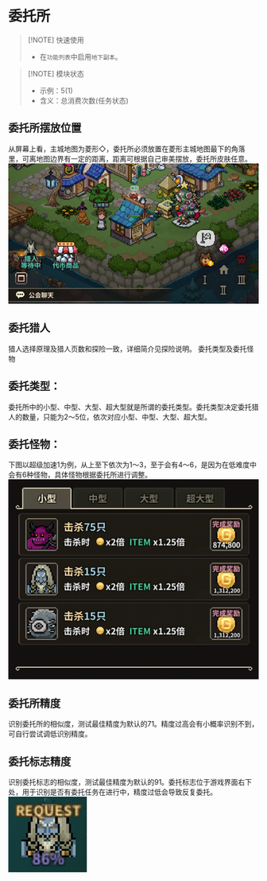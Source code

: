 # 委托所

> [!NOTE] 快速使用
> - 在`功能列表`中启用`地下副本`。<br>

> [!NOTE] 模块状态
> - 示例：5(1) <br>
> - 含义：总消费次数(任务状态)

## 委托所摆放位置

从屏幕上看，主城地图为菱形◇，委托所必须放置在菱形主城地图最下的角落里，可离地图边界有一定的距离，距离可根据自己审美摆放，委托所皮肤任意。
![bounty hut location](/public/img/bounty_hut_location.png)

## 委托猎人

猎人选择原理及猎人页数和探险一致，详细简介见探险说明。
委托类型及委托怪物

## 委托类型：

委托所中的小型、中型、大型、超大型就是所谓的委托类型。委托类型决定委托猎人的数量，只能为2～5位，依次对应小型、中型、大型、超大型。

## 委托怪物：

下图以超级加速1为例，从上至下依次为1～3，至于会有4～6，是因为在低难度中会有6种怪物，具体怪物根据委托所进行调整。
![kill items](/public/img/kill_items.png)

## 委托所精度

识别委托所的相似度，测试最佳精度为默认的71。精度过高会有小概率识别不到，可自行尝试调低识别精度。

## 委托标志精度

识别委托标志的相似度，测试最佳精度为默认的91。委托标志位于游戏界面右下处，用于识别是否有委托任务在进行中，精度过低会导致反复委托。
![bounty request](/public/img/bounty_request.png)
